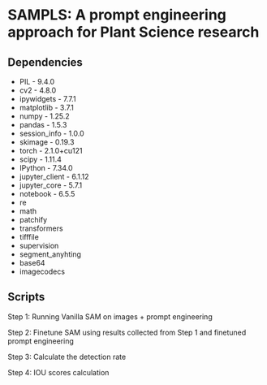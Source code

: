 # SAMPLS: A prompt engineering approach for Plant Science research

## Dependencies

* PIL -                 9.4.0
* cv2 -                 4.8.0
* ipywidgets -         7.7.1
* matplotlib -        3.7.1
* numpy -              1.25.2
* pandas -             1.5.3
* session_info -       1.0.0
* skimage -            0.19.3
* torch -              2.1.0+cu121
* scipy -              1.11.4
* IPython -            7.34.0
* jupyter_client -     6.1.12
* jupyter_core -       5.7.1
* notebook -           6.5.5
* re
* math
* patchify
* transformers
* tifffile
* supervision
* segment_anyhting
* base64
* imagecodecs

## Scripts

Step 1: Running Vanilla SAM on images + prompt engineering

Step 2: Finetune SAM using results collected from Step 1 and finetuned prompt engineering

Step 3: Calculate the detection rate 

Step 4: IOU scores calculation

